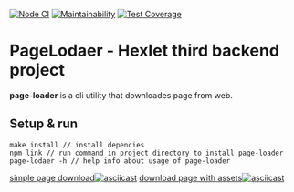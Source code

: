 [![Node CI](https://github.com/eKulshan/backend-project-lvl3/workflows/Node%20CI/badge.svg)](https://github.com/eKulshan/backend-project-lvl3/actions)
[![Maintainability](https://api.codeclimate.com/v1/badges/d549ab8245681833c115/maintainability)](https://codeclimate.com/github/eKulshan/backend-project-lvl3/maintainability)
[![Test Coverage](https://api.codeclimate.com/v1/badges/d549ab8245681833c115/test_coverage)](https://codeclimate.com/github/eKulshan/backend-project-lvl3/test_coverage)

# PageLodaer - Hexlet third backend project
**page-loader** is a cli utility that downloades page from web.

## Setup & run
```
make install // install depencies
npm link // run command in project directory to install page-loader
page-lodaer -h // help info about usage of page-loader
```

[simple page download![asciicast](https://asciinema.org/a/YmvSMh800mw94MljRW5lynHmW.svg)](https://asciinema.org/a/YmvSMh800mw94MljRW5lynHmW)
[download page with assets![asciicast](https://asciinema.org/a/WhFmVH03X6CtGNl4RGJqO0DX2.svg)](https://asciinema.org/a/WhFmVH03X6CtGNl4RGJqO0DX2)